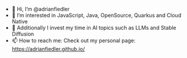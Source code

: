 - 👋 Hi, I’m @adrianfiedler
- 👀 I’m interested in JavaScript, Java, OpenSource, Quarkus and Cloud Native
- 🧠 Additionally I invest my time in AI topics such as LLMs and Stable Diffusion
- 📫 How to reach me: Check out my personal page: https://adrianfiedler.github.io/

<!---
adrianfiedler/adrianfiedler is a ✨ special ✨ repository because its `README.md` (this file) appears on your GitHub profile.
You can click the Preview link to take a look at your changes.
--->
